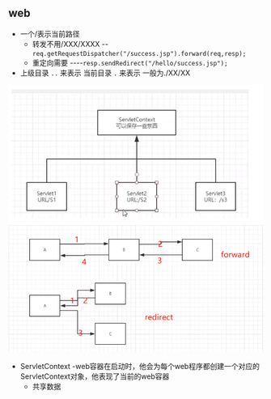 ## web
  - 一个/表示当前路径
    - 转发不用/XXX/XXXX -- ` req.getRequestDispatcher("/success.jsp").forward(req,resp);`
    - 重定向需要 ----`resp.sendRedirect("/hello/success.jsp");`
  - 上级目录 `..`  来表示   当前目录 `.` 来表示 一般为./XX/XX

![img_33.png](img_33.png)
![img_34.png](img_34.png)
- ServletContext
  -web容器在启动时，他会为每个web程序都创建一个对应的ServletContext对象，他表现了当前的web容器
    - 共享数据



